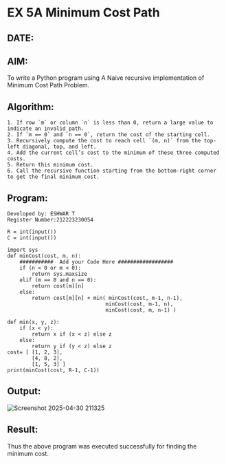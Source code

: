 # EX 5A Minimum Cost Path
## DATE:
## AIM:
To write a Python program using A Naive recursive implementation of Minimum Cost Path Problem.

## Algorithm:
```
1. If row `m` or column `n` is less than 0, return a large value to indicate an invalid path.
2. If `m == 0` and `n == 0`, return the cost of the starting cell.
3. Recursively compute the cost to reach cell `(m, n)` from the top-left diagonal, top, and left.
4. Add the current cell’s cost to the minimum of these three computed costs.
5. Return this minimum cost.
6. Call the recursive function starting from the bottom-right corner to get the final minimum cost.
```

## Program:
```
Developed by: ESHWAR T
Register Number:212223230054

R = int(input())
C = int(input())

import sys
def minCost(cost, m, n):
    ###########  Add your Code Here ##################
    if (n < 0 or m < 0):
        return sys.maxsize
    elif (m == 0 and n == 0):
        return cost[m][n]
    else:
        return cost[m][n] + min( minCost(cost, m-1, n-1),
                                minCost(cost, m-1, n),
                                minCost(cost, m, n-1) )
                                
def min(x, y, z):
    if (x < y):
        return x if (x < z) else z
    else:
        return y if (y < z) else z
cost= [ [1, 2, 3],
        [4, 8, 2],
        [1, 5, 3] ]
print(minCost(cost, R-1, C-1))
```

## Output:
![Screenshot 2025-04-30 211325](https://github.com/user-attachments/assets/0211da6d-ee34-4ecd-99a0-37f82c534dc5)

## Result:
Thus the above program was executed successfully for finding the minimum cost.
